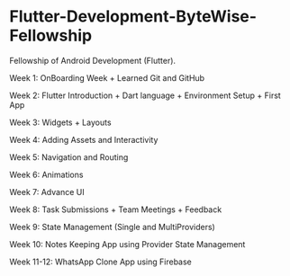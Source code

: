 # Flutter-Development-ByteWise-Fellowship

Fellowship of Android Development (Flutter).

Week 1: OnBoarding Week + Learned Git and GitHub

Week 2: Flutter Introduction + Dart language + Environment Setup + First App

Week 3: Widgets + Layouts

Week 4: Adding Assets and Interactivity

Week 5: Navigation and Routing

Week 6: Animations

Week 7: Advance UI

Week 8: Task Submissions + Team Meetings + Feedback

Week 9: State Management (Single and MultiProviders)

Week 10: Notes Keeping App using Provider State Management

Week 11-12: WhatsApp Clone App using Firebase